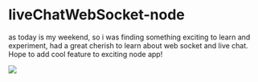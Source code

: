 # liveChatWebSocket-node
as today is my weekend, so i was finding something exciting to learn and experiment, had a great cherish to learn
about web socket and live chat. Hope to add cool feature to exciting node app!

![](https://media.giphy.com/media/YnB5XKdSTdkdH2N1gQ/giphy.gif)
